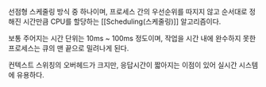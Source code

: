 선점형 스케줄링 방식 중 하나이며, 프로세스 간의 우선순위를 따지지 않고 순서대로 정해진 시간만큼 CPU를 
할당하는 [[Scheduling(스케줄링)]] 알고리즘이다.

보통 주어지는 시간 단위는 10ms ~ 100ms 정도이며, 작업을 시간 내에 완수하지 못한 프로세스는 큐의 맨 끝으로 밀려나게 된다.

컨텍스트 스위칭의 오버헤드가 크지만, 응답시간이 짧아지는 이점이 있어 실시간 시스템에 유용하다.



